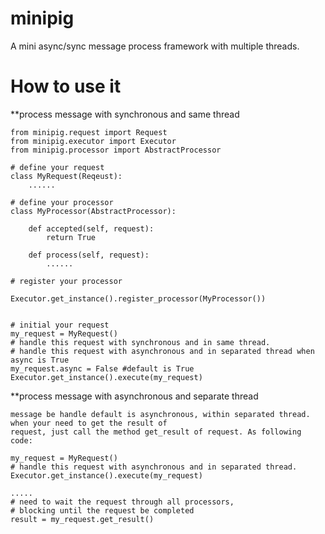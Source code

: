 minipig
=======
A mini async/sync message process framework with multiple threads.

How to use it
=============
 **process message with synchronous and same thread

    from minipig.request import Request
    from minipig.executor import Executor
    from minipig.processor import AbstractProcessor
    
    # define your request
    class MyRequest(Reqeust):
        ......
    
    # define your processor
    class MyProcessor(AbstractProcessor):
        
        def accepted(self, request):
            return True
        
        def process(self, request):
            ......
            
    # register your processor
    
    Executor.get_instance().register_processor(MyProcessor())
    
    
    # initial your request
    my_request = MyRequest()
    # handle this request with synchronous and in same thread.
    # handle this request with asynchronous and in separated thread when async is True
    my_request.async = False #default is True
    Executor.get_instance().execute(my_request)
    
**process message with asynchronous and separate thread

    message be handle default is asynchronous, within separated thread. when your need to get the result of
    request, just call the method get_result of request. As following code:
    
    my_request = MyRequest()
    # handle this request with asynchronous and in separated thread.
    Executor.get_instance().execute(my_request)
    
    .....
    # need to wait the request through all processors,
    # blocking until the request be completed
    result = my_request.get_result()
    
        
        
